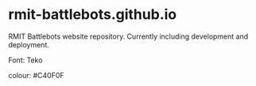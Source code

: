 # rmit-battlebots.github.io
RMIT Battlebots website repository. Currently including development and deployment.

Font: Teko

colour: #C40F0F

